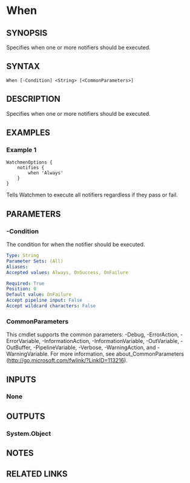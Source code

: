 ﻿---
external help file: Watchmen-help.xml
online version: https://github.com/devblackops/watchmen/blob/master/docs/functions/Help-When.md
schema: 2.0.0
---

# When
## SYNOPSIS
Specifies when one or more notifiers should be executed.
## SYNTAX

```
When [-Condition] <String> [<CommonParameters>]
```

## DESCRIPTION
Specifies when one or more notifiers should be executed.
## EXAMPLES

### Example 1
```
WatchmenOptions {
    notifies {
        when 'Always'
    }
}
```

Tells Watchmen to execute all notifiers regardless if they pass or fail.
## PARAMETERS

### -Condition
The condition for when the notifier should be executed.

```yaml
Type: String
Parameter Sets: (All)
Aliases: 
Accepted values: Always, OnSuccess, OnFailure

Required: True
Position: 0
Default value: OnFailure
Accept pipeline input: False
Accept wildcard characters: False
```

### CommonParameters
This cmdlet supports the common parameters: -Debug, -ErrorAction, -ErrorVariable, -InformationAction, -InformationVariable, -OutVariable, -OutBuffer, -PipelineVariable, -Verbose, -WarningAction, and -WarningVariable. For more information, see about_CommonParameters (http://go.microsoft.com/fwlink/?LinkID=113216).
## INPUTS

### None

## OUTPUTS

### System.Object

## NOTES

## RELATED LINKS

